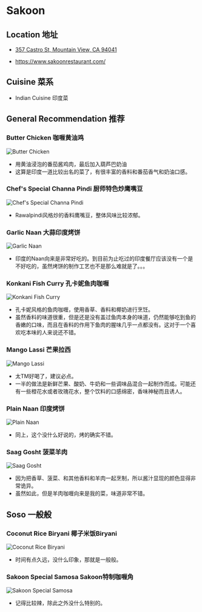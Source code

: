 # Sakoon

## Location 地址

- [357 Castro St, Mountain View, CA 94041](https://goo.gl/maps/DTQAenxGr2z8AWpf7)

- <https://www.sakoonrestaurant.com/>

## Cuisine 菜系

- Indian Cuisine 印度菜

## General Recommendation 推荐

### Butter Chicken 咖喱黄油鸡

![Butter Chicken](Pix2023Jan16th/Butter_Chicken.jpg)

- 用黄油浸泡的番茄酱鸡肉，最后加入葫芦巴奶油
- 这算是印度一道比较出名的菜了，有很丰富的香料和番茄香气和奶油口感。

### Chef's Special Channa Pindi 厨师特色炒鹰嘴豆

![Chef's Special Channa Pindi](Pix2023Jan16th/Chef's_Special_Channa_Pindi.jpg)

- Rawalpindi风格炒的香料鹰嘴豆，整体风味比较浓郁。

### Garlic Naan 大蒜印度烤饼

![Garlic Naan](Pix2023Jan16th/Garlic_Naan.jpg)

- 印度的Naan向来是非常好吃的。到目前为止吃过的印度餐厅应该没有一个是不好吃的，虽然烤饼的制作工艺也不是那么难就是了。。。

### Konkani Fish Curry 孔卡妮鱼肉咖喱

![Konkani Fish Curry](Pix2023Jan16th/Konkani_Fish_Curry.jpg)

- 孔卡妮风格的鱼肉咖喱，使用香草、香料和椰奶进行烹饪。
- 虽然香料的味道很重，但是还是没有盖过鱼肉本身的味道，仍然能够吃到鱼的香嫩的口味，而且在香料的作用下鱼肉的腥味几乎一点都没有。这对于一个喜欢吃本味的人来说还不错。

### Mango Lassi 芒果拉西

![Mango Lassi](Pix2023Jan16th/Mango_Lassi.jpg)

- 太TM好喝了，建议必点。
- 一半的做法是新鲜芒果、酸奶、牛奶和一些调味品混合一起制作而成。可能还有一些橙花水或者玫瑰花水，整个饮料的口感绵密，香味神秘而且诱人。

### Plain Naan 印度烤饼

![Plain Naan](Pix2023Jan16th/Plain_Naan.jpg)

- 同上，这个没什么好说的，烤的确实不错。

### Saag Gosht 菠菜羊肉

![Saag Gosht](Pix2023Jan16th/Saag_Gosht.jpg)

- 因为把香草、菠菜、和其他香料和羊肉一起烹制，所以酱汁显现的颜色显得非常诡异。
- 虽然如此，但是羊肉咖喱向来是我的菜，味道非常不错。

## Soso 一般般

### Coconut Rice Biryani 椰子米饭Biryani

![Coconut Rice Biryani](Pix2023Jan16th/Coconut_Rice_Biryani.jpg)

- 时间有点久远，没什么印象，那就是一般般。

### Sakoon Special Samosa Sakoon特制咖喱角

![Sakoon Special Samosa](Pix2023Jan16th/Sakoon_Special_Samosa.jpg)

- 记得比较辣，除此之外没什么特别的。